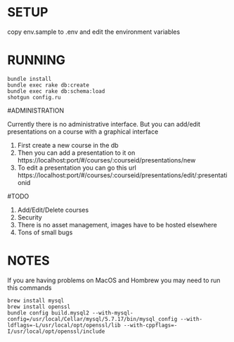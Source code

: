 # SETUP

copy env.sample to .env and edit the environment variables

# RUNNING

```
bundle install
bundle exec rake db:create
bundle exec rake db:schema:load
shotgun config.ru
```

#ADMINISTRATION

Currently there is no administrative interface.
But you can add/edit presentations on a course with
a graphical interface

1. First create a new course in the db
2. Then you can add a presentation to it on
   https://localhost:port/#/courses/:courseid/presentations/new
3. To edit a presentation you can go this url
   https://localhost:port/#/courses/:courseid/presentations/edit/:presentationid

#TODO

1. Add/Edit/Delete courses
2. Security
3. There is no asset management, images have to be hosted elsewhere
4. Tons of small bugs

# NOTES

If you are having problems on MacOS and Hombrew you may need to run this commands

```
brew install mysql
brew install openssl
bundle config build.mysql2 --with-mysql-config=/usr/local/Cellar/mysql/5.7.17/bin/mysql_config --with-ldflags=-L/usr/local/opt/openssl/lib --with-cppflags=-I/usr/local/opt/openssl/include
```
